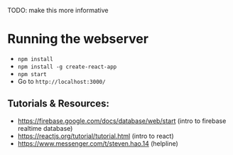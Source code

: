 TODO: make this more informative

# Running the webserver

- `npm install`
- `npm install -g create-react-app`
- `npm start`
- Go to `http://localhost:3000/`

## Tutorials & Resources:
- https://firebase.google.com/docs/database/web/start (intro to firebase realtime database)
- https://reactjs.org/tutorial/tutorial.html (intro to react)
- https://www.messenger.com/t/steven.hao.14 (helpline)
